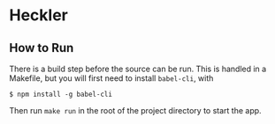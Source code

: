 # Heckler

## How to Run

There is a build step before the source can be run.  This is handled in a Makefile, but you will first need to install `babel-cli`, with

```
$ npm install -g babel-cli
```

Then run `make run` in the root of the project directory to start the app.
